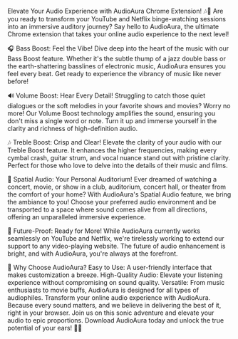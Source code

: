 Elevate Your Audio Experience with AudioAura Chrome Extension! 🎶🚀
Are you ready to transform your YouTube and Netflix binge-watching sessions into an immersive auditory journey? Say hello to AudioAura, the ultimate Chrome extension that takes your online audio experience to the next level!

🎧 Bass Boost: Feel the Vibe!
Dive deep into the heart of the music with our Bass Boost feature. Whether it's the subtle thump of a jazz double bass or the earth-shattering basslines of electronic music, AudioAura ensures you feel every beat. Get ready to experience the vibrancy of music like never before!

🔊 Volume Boost: Hear Every Detail!
Struggling to catch those quiet dialogues or the soft melodies in your favorite shows and movies? Worry no more! Our Volume Boost technology amplifies the sound, ensuring you don't miss a single word or note. Turn it up and immerse yourself in the clarity and richness of high-definition audio.

🎶 Treble Boost: Crisp and Clear!
Elevate the clarity of your audio with our Treble Boost feature. It enhances the higher frequencies, making every cymbal crash, guitar strum, and vocal nuance stand out with pristine clarity. Perfect for those who love to delve into the details of their music and films.

🌌 Spatial Audio: Your Personal Auditorium!
Ever dreamed of watching a concert, movie, or show in a club, auditorium, concert hall, or theater from the comfort of your home? With AudioAura's Spatial Audio feature, we bring the ambiance to you! Choose your preferred audio environment and be transported to a space where sound comes alive from all directions, offering an unparalleled immersive experience.

🔄 Future-Proof: Ready for More!
While AudioAura currently works seamlessly on YouTube and Netflix, we're tirelessly working to extend our support to any video-playing website. The future of audio enhancement is bright, and with AudioAura, you're always at the forefront.

🌟 Why Choose AudioAura?
Easy to Use: A user-friendly interface that makes customization a breeze.
High-Quality Audio: Elevate your listening experience without compromising on sound quality.
Versatile: From music enthusiasts to movie buffs, AudioAura is designed for all types of audiophiles.
Transform your online audio experience with AudioAura. Because every sound matters, and we believe in delivering the best of it, right in your browser. Join us on this sonic adventure and elevate your audio to epic proportions. Download AudioAura today and unlock the true potential of your ears! 🚀🎵
